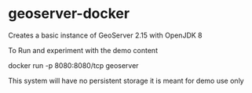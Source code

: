 # geoserver-docker

Creates a basic instance of GeoServer 2.15 with OpenJDK 8

To Run and experiment with the demo content

docker run -p 8080:8080/tcp geoserver

This system will have no persistent storage it is meant for demo use only
